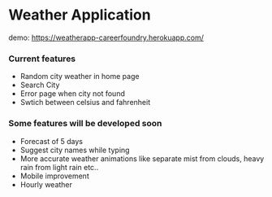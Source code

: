 # Weather Application

demo: https://weatherapp-careerfoundry.herokuapp.com/

### Current features

  - Random city weather in home page
  - Search City
  - Error page when city not found
  - Swtich between celsius and fahrenheit 

### Some features will be developed soon

  - Forecast of 5 days
  - Suggest city names while typing
  - More accurate weather animations like separate mist from clouds, heavy rain from light rain etc..
  - Mobile improvement
  - Hourly weather
